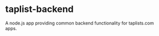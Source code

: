 taplist-backend
=========

A node.js app providing common backend functionality for taplists.com apps.
